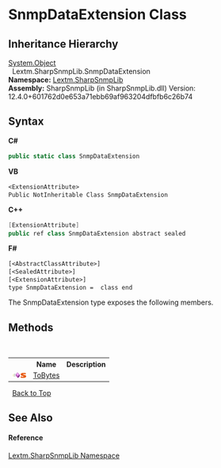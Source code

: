 # SnmpDataExtension Class
 


## Inheritance Hierarchy
<a href="https://docs.microsoft.com/dotnet/api/system.object" target="_blank" rel="noopener noreferrer">System.Object</a><br />&nbsp;&nbsp;Lextm.SharpSnmpLib.SnmpDataExtension<br />
**Namespace:**&nbsp;<a href="N_Lextm_SharpSnmpLib">Lextm.SharpSnmpLib</a><br />**Assembly:**&nbsp;SharpSnmpLib (in SharpSnmpLib.dll) Version: 12.4.0+601762d0e653a71ebb69af963204dfbfb6c26b74

## Syntax

**C#**<br />
``` C#
public static class SnmpDataExtension
```

**VB**<br />
``` VB
<ExtensionAttribute>
Public NotInheritable Class SnmpDataExtension
```

**C++**<br />
``` C++
[ExtensionAttribute]
public ref class SnmpDataExtension abstract sealed
```

**F#**<br />
``` F#
[<AbstractClassAttribute>]
[<SealedAttribute>]
[<ExtensionAttribute>]
type SnmpDataExtension =  class end
```

The SnmpDataExtension type exposes the following members.


## Methods
&nbsp;<table><tr><th></th><th>Name</th><th>Description</th></tr><tr><td>![Public method](media/pubmethod.gif "Public method")![Static member](media/static.gif "Static member")</td><td><a href="M_Lextm_SharpSnmpLib_SnmpDataExtension_ToBytes">ToBytes</a></td><td /></tr></table>&nbsp;
<a href="#snmpdataextension-class">Back to Top</a>

## See Also


#### Reference
<a href="N_Lextm_SharpSnmpLib">Lextm.SharpSnmpLib Namespace</a><br />